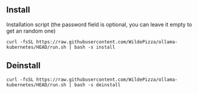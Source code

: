 Install
---------

Installation script (the password field is optional, you can leave it empty to get an random one)
```
curl -fsSL https://raw.githubusercontent.com/WildePizza/ollama-kubernetes/HEAD/run.sh | bash -s install
```

Deinstall
---------

```
curl -fsSL https://raw.githubusercontent.com/WildePizza/ollama-kubernetes/HEAD/run.sh | bash -s deinstall
```
